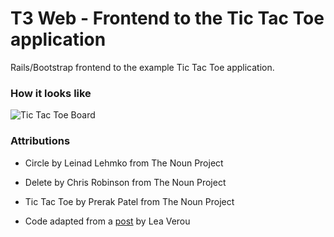 T3 Web - Frontend to the Tic Tac Toe application
========================

Rails/Bootstrap frontend to the example Tic Tac Toe application.

### How it looks like

![Tic Tac Toe Board](http://i.imgur.com/OR0ueD4.png)

### Attributions

* Circle by Leinad Lehmko from The Noun Project

* Delete by Chris Robinson from The Noun Project

* Tic Tac Toe by Prerak Patel from The Noun Project

* Code adapted from a [post](http://lea.verou.me/2011/06/pure-css-tic-tac-toe/) by Lea Verou

